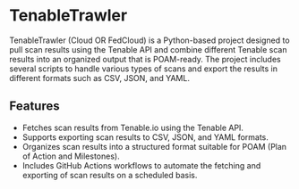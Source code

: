 # TenableTrawler

TenableTrawler (Cloud OR FedCloud) is a Python-based project designed to pull scan results using the Tenable API and combine different Tenable scan results into an organized output that is POAM-ready. The project includes several scripts to handle various types of scans and export the results in different formats such as CSV, JSON, and YAML.

## Features

- Fetches scan results from Tenable.io using the Tenable API.
- Supports exporting scan results to CSV, JSON, and YAML formats.
- Organizes scan results into a structured format suitable for POAM (Plan of Action and Milestones).
- Includes GitHub Actions workflows to automate the fetching and exporting of scan results on a scheduled basis.





